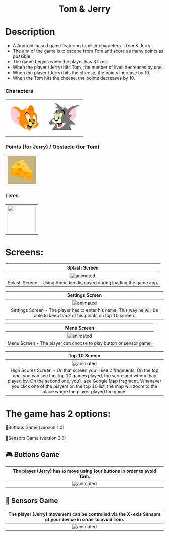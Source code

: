 <h1 align="center"> Tom & Jerry </h1>

# Description 
- A Android-based game featuring familiar characters - Tom & Jerry.
- The aim of the game is to escape from Tom and score as many points as possible.
- The game begins when the player has 3 lives. 
- When the player (Jerry) hits Tom, the number of lives decreases by one. 
- When the player (Jerry) hits the cheese, the points increase by 10.
- When the Tom hits the cheese, the points decreases by 10.

### Characters 
<table>
  <tr>
        <td> <a href="url"><img src="https://github.com/liranisraeli/TomAndJerry/blob/master/app/src/main/res/drawable/ic_jerry.png" align="left" height="110" width="110" ></a> </td>
        <td> <a href="url"><img src="https://github.com/liranisraeli/TomAndJerry/blob/master/app/src/main/res/drawable/ic_tom.png" align="left" height="110" width="110" > </a> </td>
       
 </tr>
 </table>

### Points (for Jerry) / Obstacle (for Tom)
<table>
  <tr>
    <td><a href="url"><img src="https://github.com/liranisraeli/TomAndJerry/blob/master/app/src/main/res/drawable/ic_cheese.png" align="left" height="90" width="90" ></a></td>
  </tr>
 </table>

### Lives 
<table>
  <tr>
  <td><a href="url"><img src="https://github.com/liranisraeli/TomAndJerry/blob/master/app/src/main/res/drawable/ic_heart.xml" align="left" height="90" width="90" ></a></td>
  </tr>
 </table>
 
 # Screens: 

|Splash Screen|
|:-:|
|<img src="https://media.giphy.com/media/ZriiXhej7FjqXQzPqZ/giphy.gif" alt="animated" align="center"/>|
|Splash Screen - Using Anmation displayed during loading the game app.|
 
|Settings Screen|
|:-:|
|<img src="https://media.giphy.com/media/Z7IAOhndTndcV8sdql/giphy.gif" alt="animated" align="center"/>|
|Settings Screen - The player has to enter his name, This way he will be able to keep track of his points on top 10 screen.

|Menu Screen|
|:-:|
|<img src="https://media.giphy.com/media/ypItVDJOfiCM2i0RSg/giphy.gif" alt="animated" align="center"/>|
|Menu Screen - The player can choose to play button or sensor game.|

|Top 10 Screen|
|:-:|
|<img src="https://media.giphy.com/media/cHjsmxpgfXBMWODZfw/giphy.gif" alt="animated" align="center"/>|
|High Scores Screen - On that screen you'll see 2 fragments. On the top one, you can see the Top 10 games played, the score and whom thay played by. On the second one, you'll see Google Map fragment. Whenever you click one of the players on the top 10 list, the map will zoom to the place where the player played the game.|


# The game has 2 options:<br/>

:radio_button:Buttons Game (version 1.0)<br/><br/>
:radio_button:Sensors Game (version 2.0)<br/>

## :video_game: Buttons Game 
|The player (Jerry) has to move  using four buttons in order to avoid Tom.|
|:-:|
|<img src="https://media.giphy.com/media/q9XtRjzUxrjqGwkE82/giphy.gif" alt="animated"/>|



## :satellite: Sensors Game
|The player (Jerry) movement can be controlled via the X-exis Sensors of your device in order to avoid Tom.|
|:-:|
|<img src="https://media.giphy.com/media/hZmq7JyT9ibHWraBxR/giphy.gif" alt="animated"/>|



